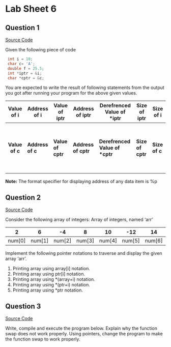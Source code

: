 # Lab Sheet 6

## Question 1

[Source Code](./q1.c)

Given the following piece of code

```c
 int i = 10;    
 char c= 'A';
 double f = 25.5;
 int *iptr = &i;
 char *cptr = &c;
```

 You are expected to write the result of following statements from the output you got after running your program for the above given values. 


| Value of i | Address of i | Value of iptr | Address of iptr | Derefrenced Value of *iptr | Size of iptr | Size of i |
|:----------:|--------------|---------------|-----------------|----------------------------|--------------|-----------|
| <br><br> |  |  |  |  |  |  |
| **Value of c** | **Address of c** | **Value of cptr** | **Address of cptr** | **Derefrenced Value of \*cptr** | **Size of cptr** | **Size of c** |
| <br><br> |  |  |  |  |  |  |



						
**Note:** The format specifier for displaying address of any data item is %p


## Question 2

[Source Code](./q2.c)


Consider the following array of integers:
Array of integers, named ‘arr’

| 2 | 6 | -4 | 8 | 10 |	-12 | 14 | 16 | 18 | 20 |
|---|---|----|---|----|-----|----|----|----|----|
|num[0]|num[1]|num[2]|num[3]|num[4]|num[5]|num[6]|num[7]|num[8]|num[9]|

Implement the following pointer notations to traverse and display the given array ‘arr’.
1.	Printing array using array[i] notation.
2.	Printing array using ptr[i] notation.
3.	Printing array using *(array+i) notation.
4.	Printing array using *(ptr+i) notation.
5.	Printing array using *ptr notation.


## Question 3

[Source Code](./q3.c)

Write, compile and execute the program below. Explain why the function swap does not work properly. Using pointers, change the program to make the function swap to work properly. 
